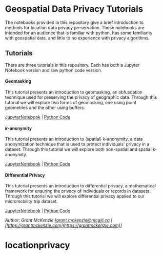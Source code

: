 # Geospatial Data Privacy Tutorials

The notebooks provided in this repository give a brief introduction to methods for location data privacy preservation.  These notebooks are intended for an audience that is familiar with python, has some familiarity with geospatial data, and little to no experience with privacy algorithms.



## Tutorials

There are three tutorials in this repository.  Each has both a Jupyter Notebook version and raw python code version. 

#### Geomasking
This tutorial presents an introduction to geomasking, an obfuscation technique used for preserving the privacy of geographic data.  Through this tutorial we will explore two forms of geomasking, one using point geometries and the other using buffers.

[JupyterNotebook](notebooks/Geomasking.ipynb) | [Python Code](code/Geomasking.py)


#### *k*-anonymity
This tutorial presents an introduction to (spatial) k-anonymity, a data anonymization technique that is used to protect individuals' privacy in a dataset.  Through this tutorial we will explore both non-spatial and spatial k-anonymity.

[JupyterNotebook](notebooks/k-anonymity.ipynb) | [Python Code](code/k-anonymity.py)



#### Differential Privacy
This tutorial presents an introduction to differential privacy, a mathematical framework for ensuring the privacy of individuals or records in datasets. Through this tutorial we will explore differential privacy applied to our micromobility trip dataset.

[JupyterNotebook](notebooks/DifferentialPrivacy.ipynb) | [Python Code](code/DifferentialPrivacy.py)

*Author: Grant McKenzie [grant.mckenzie@mcgill.ca | [https://grantmckenzie.com](https://grantmckenzie.com)]*
# locationprivacy
